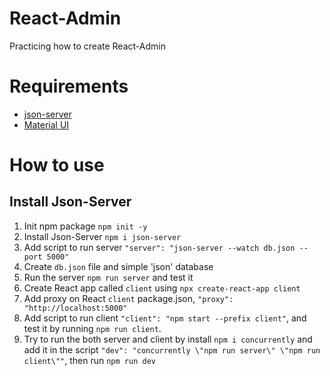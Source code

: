# React-Admin

Practicing how to create React-Admin

# Requirements

- [json-server](https://github.com/typicode/json-server)
- [Material UI](https://mui.com/)

# How to use

## Install Json-Server

1. Init npm package `npm init -y`
2. Install Json-Server `npm i json-server`
3. Add script to run server `"server": "json-server --watch db.json --port 5000"`
4. Create `db.json` file and simple 'json' database
5. Run the server `npm run server` and test it
6. Create React app called `client` using `npx create-react-app client`
7. Add proxy on React `client` package.json, `"proxy": "http://localhost:5000"`
8. Add script to run client `"client": "npm start --prefix client"`, and test it by running `npm run client`.
9. Try to run the both server and client by install `npm i concurrently` and add it in the script `"dev": "concurrently \"npm run server\" \"npm run client\""`, then run `npm run dev`